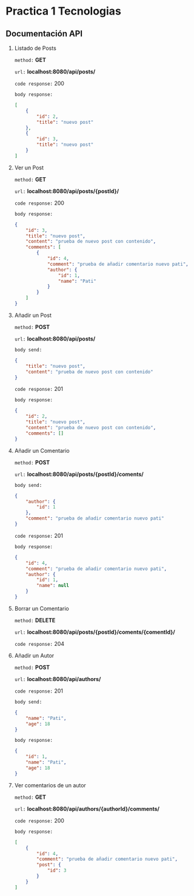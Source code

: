 # Practica 1 Tecnologias

## Documentación API

1. Listado de Posts

    ` method: ` **GET**

    ` url: ` **localhost:8080/api/posts/**

    ` code response: ` 200
    
    ` body response: `

    ```json
    [
        {
            "id": 2,
            "title": "nuevo post"
        },
        {
            "id": 3,
            "title": "nuevo post"
        }
    ]
    ```

2. Ver un Post

    ` method: ` **GET**

    ` url: ` **localhost:8080/api/posts/{postId}/**

    ` code response: ` 200
    
    ` body response: `

    ```json
    {
        "id": 3,
        "title": "nuevo post",
        "content": "prueba de nuevo post con contenido",
        "comments": [
            {
                "id": 4,
                "comment": "prueba de añadir comentario nuevo pati",
                "author": {
                    "id": 1,
                    "name": "Pati"
                }
            }
        ]
    }
    ```

3. Añadir un Post

    ` method: ` **POST**

    ` url: ` **localhost:8080/api/posts/**
    
    ` body send: `

    ```json
    {
        "title": "nuevo post",
        "content": "prueba de nuevo post con contenido"
    }
    ```

    ` code response: ` 201

    ` body response: `
    
    ```json
    {
        "id": 2,
        "title": "nuevo post",
        "content": "prueba de nuevo post con contenido",
        "comments": []
    }
    ```

4. Añadir un Comentario

    ` method: ` **POST**

    ` url: ` **localhost:8080/api/posts/{postId}/coments/**
    
    ` body send: `

    ```json
    {
        "author": {
            "id": 1
        },
        "comment": "prueba de añadir comentario nuevo pati"
    }
    ```
    ` code response: ` 201

    ` body response: `
    
    ```json
    {
        "id": 4,
        "comment": "prueba de añadir comentario nuevo pati",
        "author": {
            "id": 1,
            "name": null
        }
    }
    ```

5. Borrar un Comentario

    ` method: ` **DELETE**

    ` url: ` **localhost:8080/api/posts/{postId}/coments/{comentId}/**
    
    ` code response: ` 204
    

6. Añadir un Autor

    ` method: ` **POST**

    ` url: ` **localhost:8080/api/authors/**

    ` code response: ` 201

    ` body send: `

    ```json
    {
        "name": "Pati",
        "age": 18
    }
    ```   
    
    ` body response: `
    
    ```json
    {
        "id": 1,
        "name": "Pati",
        "age": 18
    }
    ```    

7. Ver comentarios de un autor

    ` method: ` **GET**

    ` url: ` **localhost:8080/api/authors/{authorId}/comments/**

    ` code response: ` 200
    
    ` body response: `

    ```json
    [
        {
            "id": 4,
            "comment": "prueba de añadir comentario nuevo pati",
            "post": {
                "id": 3
            }
        }
    ]
    ```